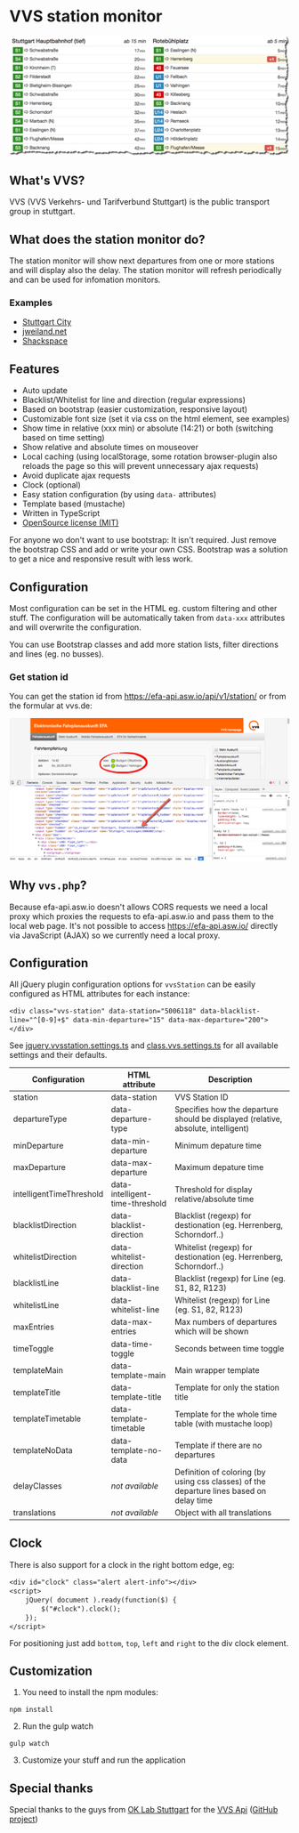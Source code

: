 # VVS station monitor

![VVS station monitor](documentation/preview.png "VVS station montitor")

## What's VVS?

VVS (VVS Verkehrs- und Tarifverbund Stuttgart) is the public transport group in stuttgart.

## What does the station monitor do?

The station monitor will show next departures from one or more stations
and will display also the delay.
The station monitor will refresh periodically and can be used for
infomation monitors.

### Examples

- [Stuttgart City](https://stationmonitor.lugbb.org/)
- [jweiland.net](https://stationmonitor.lugbb.org/jweiland.html)
- [Shackspace](https://stationmonitor.lugbb.org/shackspace.html)

## Features

- Auto update
- Blacklist/Whitelist for line and direction (regular expressions)
- Based on bootstrap (easier customization, responsive layout)
- Customizable font size (set it via css on the html element, see examples)
- Show time in relative (xxx min) or absolute (14:21) or both (switching based on time setting)
- Show relative and absolute times on mouseover
- Local caching (using localStorage, some rotation browser-plugin also reloads the page so this will prevent unnecessary ajax requests)
- Avoid duplicate ajax requests
- Clock (optional)
- Easy station configuration (by using `data-` attributes)
- Template based (mustache)
- Written in TypeScript
- [OpenSource license (MIT)](LICENSE)

For anyone wo don't want to use bootstrap:
It isn't required. Just remove the bootstrap CSS and add or write your own CSS.
Bootstrap was a solution to get a nice and responsive result with less work.

## Configuration

Most configuration can be set in the HTML eg. custom filtering and 
other stuff. The configuration will be automatically taken 
from `data-xxx` attributes and will overwrite the configuration.

You can use Bootstrap classes and add more station lists, filter 
directions and lines (eg. no busses).

### Get station id

You can get the station id from https://efa-api.asw.io/api/v1/station/ 
or from the formular at vvs.de:

![VVS station id](documentation/get-station-id.png "VVS station id")

## Why `vvs.php`?

Because efa-api.asw.io doesn't allows CORS requests we need a local proxy
which proxies the requests to efa-api.asw.io and pass them to the local
web page.
It's not possible to access https://efa-api.asw.io/ directly via 
JavaScript (AJAX) so we currently need a local proxy.

## Configuration

All jQuery plugin configuration options for `vvsStation` can be easily configured as HTML attributes for each instance:

```
<div class="vvs-station" data-station="5006118" data-blacklist-line="^[0-9]+$" data-min-departure="15" data-max-departure="200"></div>

```

See [jquery.vvsstation.settings.ts](web/src/typescript/jquery.vvsstation.settings.ts) and [class.vvs.settings.ts](web/src/typescript/class.vvs.settings.ts)
for all available settings and their defaults.

Configuration            | HTML attribute                  | Description
-------------------------|---------------------------------|--------------------------------------------------------------------------------------
station                  | data-station                    | VVS Station ID
departureType            | data-departure-type             | Specifies how the departure should be displayed (relative, absolute, intelligent)
minDeparture             | data-min-departure              | Minimum depature time
maxDeparture             | data-max-departure              | Maximum depature time
intelligentTimeThreshold | data-intelligent-time-threshold | Threshold for display relative/absolute time
blacklistDirection       | data-blacklist-direction        | Blacklist (regexp) for destionation (eg. Herrenberg, Schorndorf..)
whitelistDirection       | data-whitelist-direction        | Whitelist (regexp) for destionation (eg. Herrenberg, Schorndorf..)
blacklistLine            | data-blacklist-line             | Blacklist (regexp) for Line (eg. S1, 82, R123)
whitelistLine            | data-whitelist-line             | Whitelist (regexp) for Line (eg. S1, 82, R123)
maxEntries               | data-max-entries                | Max numbers of departures which will be shown
timeToggle               | data-time-toggle                | Seconds between time toggle
templateMain             | data-template-main              | Main wrapper template
templateTitle            | data-template-title             | Template for only the station title
templateTimetable        | data-template-timetable         | Template for the whole time table (with mustache loop)
templateNoData           | data-template-no-data           | Template if there are no departures
delayClasses             | *not available*                 | Definition of coloring (by using css classes) of the departure lines based on delay time
translations             | *not available*                 | Object with all translations


## Clock

There is also support for a clock in the right bottom edge, eg:

```
<div id="clock" class="alert alert-info"></div>
<script>
    jQuery( document ).ready(function($) {
        $("#clock").clock();
    });
</script>

```

For positioning just add `bottom`, `top`, `left` and `right` to the div clock element.


## Customization

1. You need to install the npm modules:
```
npm install
```

2. Run the gulp watch
```
gulp watch
```

3. Customize your stuff and run the application

## Special thanks

Special thanks to the guys from [OK Lab Stuttgart](http://codefor.de/stuttgart/) for the [VVS Api](http://codefor.de/projekte/2015-06-09-stgt-efa-meta-api) ([GitHub project](https://github.com/opendata-stuttgart/metaEFA))
